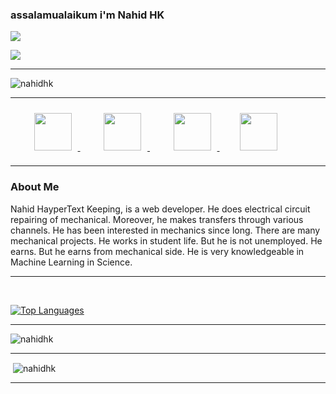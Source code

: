 
### assalamualaikum i'm Nahid HK

<img src="https://user-images.githubusercontent.com/73097560/115834477-dbab4500-a447-11eb-908a-139a6edaec5c.gif">

<p>
  <a href="https://nahidhk.info">
  <img src="https://readme-typing-svg.demolab.com?font=Fira+Code&weight=10&size=30&pause=1&color=F78325&center=true&vCenter=true&random=falsh&width=1000&lines=I+AM+A+WEB+DEVELOPER+;I+AM+A+ELECTRIC+REAPING;I+AM+A+ELECTRIC+CIRCUIT+DEVELOPER+;I+AM+AUDIO+EDITOR+"/></a>

</p>

---

<p align="left"> <img src="https://komarev.com/ghpvc/?username=nahidhk&label=Profile%20views&color=ff69b4&style=flat" alt="nahidhk" /> </p>

---



&nbsp;&nbsp;&nbsp;&nbsp;&nbsp;&nbsp;
   <a href="https://www.facebook.com/nahid.hk.bd">
     <img style="height: 60px;width: 60px; padding: 10px;" src="https://raw.githubusercontent.com/rahuldkjain/github-profile-readme-generator/master/src/images/icons/Social/facebook.svg"/>
   </a> 
 &nbsp;&nbsp;&nbsp;&nbsp;&nbsp;&nbsp;
  <a href="https://www.instagram.com/nahidhk.xyz?igshid=OGQ5ZDc2ODk2ZA==">
     <img style="height: 60px;width: 60px; padding: 10px;" src="https://raw.githubusercontent.com/rahuldkjain/github-profile-readme-generator/master/src/images/icons/Social/instagram.svg"/>
   </a> 
&nbsp;&nbsp;&nbsp;&nbsp;&nbsp;&nbsp;
 <a href="https://www.x.com/NAHIDHK0">
 <img style="height: 60px;width: 60px; padding: 10px;" src="https://raw.githubusercontent.com/rahuldkjain/github-profile-readme-generator/master/src/images/icons/Social/twitter.svg"/>
   </a> 
&nbsp;&nbsp;&nbsp;&nbsp;&nbsp;&nbsp;
<a href="https://www.linkedin.com/in/nahid-hk-910797255">
         <img style="height: 60px;width: 60px; padding: 5px;" src="https://raw.githubusercontent.com/rahuldkjain/github-profile-readme-generator/master/src/images/icons/Social/linked-in-alt.svg" />
       </a> 



  ---


### About Me

Nahid HayperText Keeping, is a web developer. He does electrical circuit repairing of mechanical. Moreover, he makes transfers through various channels. He has been interested in mechanics since long. There are many mechanical projects. He works in student life. But he is not unemployed. He earns. But he earns from mechanical side. He is very knowledgeable in Machine Learning in Science.


---



&nbsp;&nbsp;&nbsp;&nbsp;&nbsp;&nbsp;&nbsp;&nbsp;&nbsp;&nbsp;&nbsp;&nbsp;&nbsp;&nbsp;&nbsp;&nbsp;&nbsp;&nbsp;<p align="left">
  <a href="https://github.com/nahidhk" align="left"><img src="https://github-readme-stats.vercel.app/api/top-langs/?username=nahidhk&langs_count=10&title_color=a855f7&text_color=000&icon_color=000&bg_color=fffff&hide_border=false&locale=en&custom_title=Top%20%Languages" alt="Top Languages" /></a>
</p>

---


<p><img align="center" src="https://github-readme-streak-stats.herokuapp.com/?user=nahidhk&" alt="nahidhk" /></p>

---

<p>&nbsp;<img align="center" src="https://github-readme-stats.vercel.app/api?username=nahidhk&show_icons=true&locale=en" alt="nahidhk" /></p>


---



  

